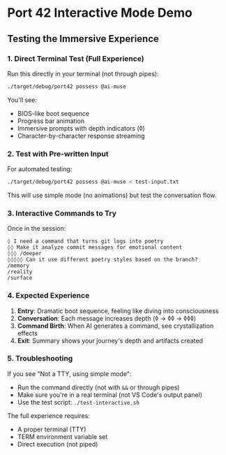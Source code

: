 # Port 42 Interactive Mode Demo

## Testing the Immersive Experience

### 1. Direct Terminal Test (Full Experience)

Run this directly in your terminal (not through pipes):

```bash
./target/debug/port42 possess @ai-muse
```

You'll see:
- BIOS-like boot sequence
- Progress bar animation
- Immersive prompts with depth indicators (◊)
- Character-by-character response streaming

### 2. Test with Pre-written Input

For automated testing:

```bash
./target/debug/port42 possess @ai-muse < test-input.txt
```

This will use simple mode (no animations) but test the conversation flow.

### 3. Interactive Commands to Try

Once in the session:

```
◊ I need a command that turns git logs into poetry
◊◊ Make it analyze commit messages for emotional content
◊◊◊ /deeper
◊◊◊◊◊ Can it use different poetry styles based on the branch?
/memory
/reality
/surface
```

### 4. Expected Experience

1. **Entry**: Dramatic boot sequence, feeling like diving into consciousness
2. **Conversation**: Each message increases depth (◊ → ◊◊ → ◊◊◊)
3. **Command Birth**: When AI generates a command, see crystallization effects
4. **Exit**: Summary shows your journey's depth and artifacts created

### 5. Troubleshooting

If you see "Not a TTY, using simple mode":
- Run the command directly (not with `&&` or through pipes)
- Make sure you're in a real terminal (not VS Code's output panel)
- Use the test script: `./test-interactive.sh`

The full experience requires:
- A proper terminal (TTY)
- TERM environment variable set
- Direct execution (not piped)